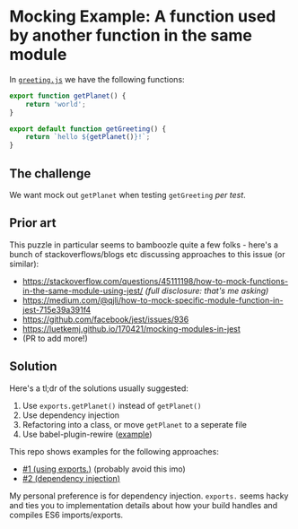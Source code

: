 # Mocking Example: A function used by another function in the same module

In [`greeting.js`](./greeting.js) we have the following functions:

```js
export function getPlanet() {
    return 'world';
}

export default function getGreeting() {
    return `hello ${getPlanet()}!`;
}
```

## The challenge

We want mock out `getPlanet` when testing `getGreeting` _per test_.

## Prior art

This puzzle in particular seems to bamboozle quite a few folks - here's a bunch
of stackoverflows/blogs etc discussing approaches to this issue (or similar):

- https://stackoverflow.com/questions/45111198/how-to-mock-functions-in-the-same-module-using-jest/ _(full disclosure: that's me asking)_
- https://medium.com/@qjli/how-to-mock-specific-module-function-in-jest-715e39a391f4
- https://github.com/facebook/jest/issues/936
- https://luetkemj.github.io/170421/mocking-modules-in-jest
- (PR to add more!)

## Solution

Here's a tl;dr of the solutions usually suggested:

1. Use `exports.getPlanet()` instead of `getPlanet()`
2. Use dependency injection
3. Refactoring into a class, or move `getPlanet` to a seperate file
4. Use babel-plugin-rewire ([example](https://stackoverflow.com/a/52725067/4396258))

This repo shows examples for the following approaches:

- [#1 (using exports.)](./__tests__/greeting.exports.test.js) (probably avoid this imo)
- [#2 (dependency injection)](./__tests__/greeting.dependency-injection.test.js)

My personal preference is for dependency injection. `exports.` seems hacky and ties you to implementation details about how your build handles and compiles ES6 imports/exports.
